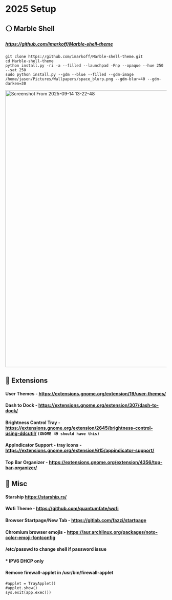 # 2025 Setup



   
## ⚪ Marble Shell
##### https://github.com/imarkoff/Marble-shell-theme
   
```
git clone https://github.com/imarkoff/Marble-shell-theme.git
cd Marble-shell-theme
python install.py -ri -a --filled --launchpad -Pnp --opaque --hue 250 --sat 250
sudo python install.py --gdm --blue --filled --gdm-image /home/jason/Pictures/Wallpapers/space_blurp.png --gdm-blur=40 --gdm-darken=30
```

<img width="1535" height="864" alt="Screenshot From 2025-09-14 13-22-48" src="https://github.com/user-attachments/assets/5eab6f2a-0820-4390-95e2-288e155669bd" />

## 🔌 Extensions

#### **User Themes** - https://extensions.gnome.org/extension/19/user-themes/

#### **Dash to Dock** - https://extensions.gnome.org/extension/307/dash-to-dock/

#### **Brightness Control Tray** - https://extensions.gnome.org/extension/2645/brightness-control-using-ddcutil/  ``` (GNOME 49 should have this) ``` 

#### **AppIndicator Support - tray icons** - https://extensions.gnome.org/extension/615/appindicator-support/ 

#### **Top Bar Organizer** - https://extensions.gnome.org/extension/4356/top-bar-organizer/


## 👾 Misc

#### Starship https://starship.rs/

#### Wofi Theme - https://github.com/quantumfate/wofi  
  
#### Browser Startpage/New Tab - https://gitlab.com/fazzi/startpage
  
#### Chromium browser emojis - https://aur.archlinux.org/packages/noto-color-emoji-fontconfig

#### /etc/passwd to change shell if password issue

####  * IPV6 DHCP only

#### Remove firewall-applet in /usr/bin/firewall-applet

```
#applet = TrayApplet()
#applet.show()
sys.exit(app.exec())
```

